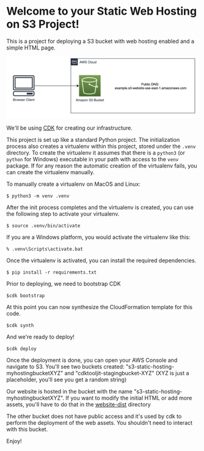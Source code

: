 
# Welcome to your Static Web Hosting on S3 Project!

This is a project for deploying a S3 bucket with web hosting enabled and a simple HTML page.

![](diagrams/s3HostingDiagram.png) 


We'll be using [CDK](https://docs.aws.amazon.com/cdk/latest/guide/home.html) for creating our infrastructure.


This project is set up like a standard Python project.  The initialization
process also creates a virtualenv within this project, stored under the `.venv`
directory.  To create the virtualenv it assumes that there is a `python3`
(or `python` for Windows) executable in your path with access to the `venv`
package. If for any reason the automatic creation of the virtualenv fails,
you can create the virtualenv manually.

To manually create a virtualenv on MacOS and Linux:

```
$ python3 -m venv .venv
```

After the init process completes and the virtualenv is created, you can use the following
step to activate your virtualenv.

```
$ source .venv/bin/activate
```

If you are a Windows platform, you would activate the virtualenv like this:

```
% .venv\Scripts\activate.bat
```

Once the virtualenv is activated, you can install the required dependencies.

```
$ pip install -r requirements.txt
```

Prior to deploying, we need to bootstrap CDK

```
$cdk bootstrap
```

At this point you can now synthesize the CloudFormation template for this code.

```
$cdk synth
```

And we're ready to deploy!

```
$cdk deploy
```

Once the deployment is done, you can open your AWS Console and navigate to S3.
You'll see two buckets created:
"s3-static-hosting-myhostingbucketXYZ" and "cdktooljit-stagingbucket-XYZ" (XYZ is just a placeholder, you'll see you get a random string)

Our website is hosted in the bucket with the name "s3-static-hosting-myhostingbucketXYZ". If you want to modify the initial HTML or add more assets, you'll have to do that in the [website-dist](https://github.com/gmansilla/s3-static-hosting/tree/main/website-dist) directory

The other bucket does not have public access and it's used by cdk to perform the deployment of the web assets. You shouldn't need to interact with this bucket.



Enjoy!
